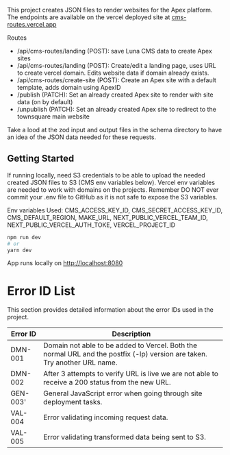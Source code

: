 This project creates JSON files to render websites for the Apex platform. The endpoints are available on the vercel deployed site at [cms-routes.vercel.app](cms-routes.vercel.app)

Routes

-   /api/cms-routes/landing (POST): save Luna CMS data to create Apex sites
-   /api/cms-routes/landing (POST): Create/edit a landing page, uses URL to create vercel domain. Edits website data if domain already exists.
-   /api/cms-routes/create-site (POST): Create an Apex site with a default template, adds domain using ApexID
-   /publish (PATCH): Set an already created Apex site to render with site data (on by default)
-   /unpublish (PATCH): Set an already created Apex site to redirect to the townsquare main website

Take a lood at the zod input and output files in the schema directory to have an idea of the JSON data needed for these requests.

## Getting Started

If running locally, need S3 credentials to be able to upload the needed created JSON files to S3 (CMS env variables below). Vercel env variables are needed to work with domains on the projects. Remember DO NOT ever commit your .env file to GitHub as it is not safe to expose the S3 variables.

Env variables Used: CMS_ACCESS_KEY_ID, CMS_SECRET_ACCESS_KEY_ID, CMS_DEFAULT_REGION, MAKE_URL, NEXT_PUBLIC_VERCEL_TEAM_ID, NEXT_PUBLIC_VERCEL_AUTH_TOKE, VERCEL_PROJECT_ID

```bash
npm run dev
# or
yarn dev
```

App runs locally on [http://localhost:8080](http://localhost:8080)

# Error ID List

This section provides detailed information about the error IDs used in the project.

| Error ID | Description                                                                                                               |
| -------- | ------------------------------------------------------------------------------------------------------------------------- |
| DMN-001  | Domain not able to be added to Vercel. Both the normal URL and the postfix (-lp) version are taken. Try another URL name. |
| DMN-002  | After 3 attempts to verify URL is live we are not able to receive a 200 status from the new URL.                          |
| GEN-003' | General JavaScript error when going through site deployment tasks.                                                        |
| VAL-004  | Error validating incoming request data.                                                                                   |
| VAL-005  | Error validating transformed data being sent to S3.                                                                       |
